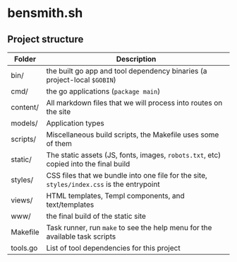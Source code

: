 # bensmith.sh

## Project structure

|Folder     | Description |
|---|---|
|bin/       | the built go app and tool dependency binaries (a project-local `$GOBIN`) |
|cmd/       | the go applications (`package main`) |
|content/   | All markdown files that we will process into routes on the site |
|models/    | Application types |
|scripts/   | Miscellaneous build scripts, the Makefile uses some of them |
|static/    | The static assets (JS, fonts, images, `robots.txt`, etc) copied into the final build |
|styles/    | CSS files that we bundle into one file for the site, `styles/index.css` is the entrypoint |
|views/     | HTML templates, Templ components, and text/templates |
|www/       | the final build of the static site |
|Makefile   | Task runner, run `make` to see the help menu for the available task scripts |
|tools.go   | List of tool dependencies for this project |
